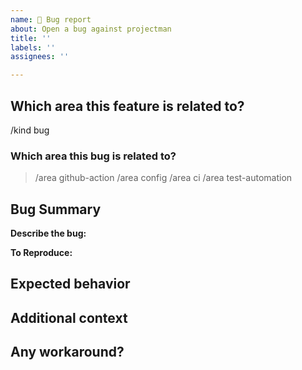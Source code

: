 ```yaml
---
name: 🐞 Bug report
about: Open a bug against projectman
title: ''
labels: ''
assignees: ''

---
```


## Which area this feature is related to?

/kind bug

### Which area this bug is related to?

<!--
    Uncomment appropriate `/area` lines, and delete the rest.
    For example, `> /area config` would simply become: `/area config`
-->

<!-- TODO: Add more precise labels -->
> /area github-action
> /area config
> /area ci
> /area test-automation

## Bug Summary

**Describe the bug:**

<!--
    A clear and concise description of what the bug is.
-->

**To Reproduce:**

<!--
    Steps to reproduce the behavior.
-->

## Expected behavior

<!--
    A clear and concise description of what you expected to happen.
-->


## Additional context

<!--
    Add any other context about the problem here.
-->

## Any workaround?

<!--
    Describe the workaround if applicable.
-->
